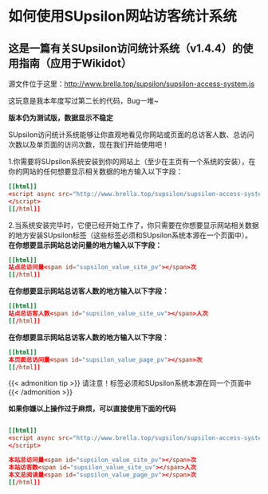 # 如何使用SUpsilon网站访客统计系统

## 这是一篇有关SUpsilon访问统计系统（v1.4.4）的使用指南（应用于Wikidot）

源文件位于这里：http://www.brella.top/supsilon/supsilon-access-system.js

这玩意是我本年度写过第二长的代码，Bug一堆~

**版本仍为测试版，数据显示不稳定**

SUpsilon访问统计系统能够让你直观地看见你网站或页面的总访客人数、总访问次数以及单页面的访问次数，现在我们开始使用吧！

1.你需要将SUpsilon系统安装到你的网站上（至少在主页有一个系统的安装），在你的网站的任何想要显示相关数据的地方输入以下字段：
```toml
[[html]]
<script async src="http://www.brella.top/supsilon/supsilon-access-system.js">
</script>
[[/html]]
```

2.当系统安装完毕时，它便已经开始工作了，你只需要在你想要显示网站相关数据的地方安装SUpsilon标签（这些标签必须和SUpsilon系统本源在一个页面中）。
**在你想要显示网站总访问量的地方输入以下字段：**

```toml
[[html]]
站点总访问量<span id="supsilon_value_site_pv"></span>次
[[/html]]
```

**在你想要显示网站总访客人数的地方输入以下字段：**

```toml
[[html]]
站点总访客人数<span id="supsilon_value_site_uv"></span>人次
[[/html]]
```

**在你想要显示网站总访客人数的地方输入以下字段：**

```toml
[[html]]
本页面总访问量<span id="supsilon_value_page_pv"></span>次
[[/html]]
```

{{< admonition tip >}}
请注意！标签必须和SUpsilon系统本源在同一个页面中
{{< /admonition >}}

**如果你嫌以上操作过于麻烦，可以直接使用下面的代码**

```toml

[[html]]
<script async src="http://www.brella.top/supsilon/supsilon-access-system.js">
</script>

本站总访问量<span id="supsilon_value_site_pv"></span>次
本站访客数<span id="supsilon_value_site_uv"></span>人次
本文总阅读量<span id="supsilon_value_page_pv"></span>次
[[/html]]

```




